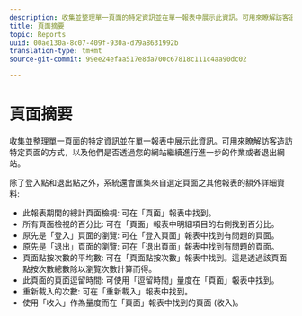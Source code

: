 ```yaml
---
description: 收集並整理單一頁面的特定資訊並在單一報表中展示此資訊。可用來瞭解訪客造訪特定頁面的方式，以及他們是否透過您的網站繼續進行進一步的作業或者退出網站。
title: 頁面摘要
topic: Reports
uuid: 00ae130a-8c07-409f-930a-d79a8631992b
translation-type: tm+mt
source-git-commit: 99ee24efaa517e8da700c67818c111c4aa90dc02

---
```



# 頁面摘要

收集並整理單一頁面的特定資訊並在單一報表中展示此資訊。可用來瞭解訪客造訪特定頁面的方式，以及他們是否透過您的網站繼續進行進一步的作業或者退出網站。

除了登入點和退出點之外，系統還會匯集來自選定頁面之其他報表的額外詳細資料:

* 此報表期間的總計頁面檢視: 可在「頁面」報表中找到。
* 所有頁面檢視的百分比: 可在「頁面」報表中明細項目的右側找到百分比。
* 原先是「登入」頁面的瀏覽: 可在「登入頁面」報表中找到有問題的頁面。
* 原先是「退出」頁面的瀏覽: 可在「退出頁面」報表中找到有問題的頁面。
* 頁面點按次數的平均數: 可在「頁面點按次數」報表中找到。這是透過該頁面點按次數總數除以瀏覽次數計算而得。
* 此頁面的頁面逗留時間: 可使用「逗留時間」量度在「頁面」報表中找到。
* 重新載入的次數: 可在「重新載入」報表中找到。
* 使用「收入」作為量度而在「頁面」報表中找到的頁面 (收入)。


